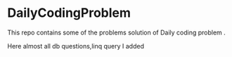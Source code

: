 # DailyCodingProblem
This repo contains some of the problems solution of Daily coding problem .

Here almost all db questions,linq query I added 

